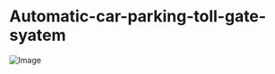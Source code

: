 # Automatic-car-parking-toll-gate-syatem

![Image](https://github.com/user-attachments/assets/23fd2ab5-7d7b-402e-a792-4dc3f28f4c7d)
